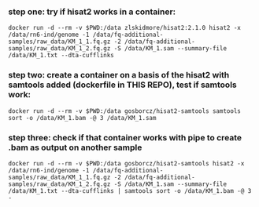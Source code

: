 ### step one: try if hisat2 works in a container:
```
docker run -d --rm -v $PWD:/data zlskidmore/hisat2:2.1.0 hisat2 -x /data/rn6-ind/genome -1 /data/fq-additional-samples/raw_data/KM_1_1.fq.gz -2 /data/fq-additional-samples/raw_data/KM_1_2.fq.gz -S /data/KM_1.sam --summary-file /data/KM_1.txt --dta-cufflinks
```

### step two: create a container on a basis of the hisat2 with samtools added (dockerfile in THIS REPO), test if samtools work:
```
docker run -d --rm -v $PWD:/data gosborcz/hisat2-samtools samtools sort -o /data/KM_1.bam -@ 3 /data/KM_1.sam
```

### step three: check if that container works with pipe to create .bam as output on another sample
```
docker run -d --rm -v $PWD:/data gosborcz/hisat2-samtools hisat2 -x /data/rn6-ind/genome -1 /data/fq-additional-samples/raw_data/KM_1_1.fq.gz -2 /data/fq-additional-samples/raw_data/KM_1_2.fq.gz -S /data/KM_1.sam --summary-file /data/KM_1.txt --dta-cufflinks | samtools sort -o /data/KM_1.bam -@ 3 -
```



